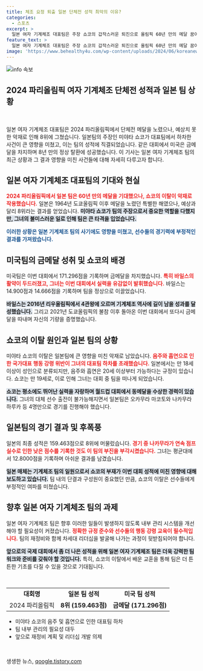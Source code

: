 ```yaml
---
title: 체조 요정 퇴출 일본 단체전 성적 최악의 이유?
categories:
  - 스포츠
excerpt: >
  일본 여자 기계체조 대표팀은 주장 쇼코의 갑작스러운 퇴진으로 올림픽 60년 만의 메달 꿈이 좌절되며 8위에 그쳤습니다. 미국의 바일스는 금메달을 차지하며 화려하게 복귀했습니다. 일본의 충격적인 성적, 그 배경은? 클릭해서 더 알아보세요!
feature_text: >
  일본 여자 기계체조 대표팀은 주장 쇼코의 갑작스러운 퇴진으로 올림픽 60년 만의 메달 꿈이 좌절되며 8위에 그쳤습니다. 미국의 바일스는 금메달을 차지하며 화려하게 복귀했습니다. 일본의 충격적인 성적, 그 배경은? 클릭해서 더 알아보세요!
image: 'https://www.behealthy4u.com/wp-content/uploads/2024/06/koreanews.jpg'
---
```


<p><img src="https://www.behealthy4u.com/wp-content/uploads/2024/06/koreanews.jpg" alt="info 속보" /></p>

<h2 data-ke-size="size26">2024 파리올림픽 여자 기계체조 단체전 성적과 일본 팀 상황</h2>

<p data-ke-size="size16">&nbsp;</p>

<p>일본 여자 기계체조 대표팀은 2024 파리올림픽에서 단체전 메달을 노렸으나, 예상치 못한 악재로 인해 8위에 그쳤습니다. 일본팀의 주장인 미야타 쇼코가 대표팀에서 하차한 사건이 큰 영향을 미쳤고, 이는 팀의 성적에 직결되었습니다. 같은 대회에서 미국은 금메달을 차지하며 8년 만의 정상 탈환에 성공했습니다. 이 기사는 일본 여자 기계체조 팀의 최근 상황과 그 결과 영향을 미친 사건들에 대해 자세히 다루고자 합니다.</p>

<h2 data-ke-size="size26">일본 여자 기계체조 대표팀의 기대와 현실</h2>

<p><b><span style="color: #ee2323;">2024 파리올림픽에서 일본 팀은 60년 만의 메달을 기대했으나, 쇼코의 이탈이 악재로 작용했습니다.</span></b> 일본은 1964년 도쿄올림픽 이후 메달을 노렸던 특별한 해였으나, 예상과 달리 8위라는 결과를 얻었습니다. <b><span style="background-color: #21538527;">미야타 쇼코가 팀의 주장으로서 중요한 역할을 다했지만, 그녀의 불미스러운 일로 인해 팀은 큰 타격을 입었습니다.</span></b> </p>

<p><b><span style="color: #1a5490;">이러한 상황은 일본 기계체조 팀의 사기에도 영향을 미쳤고, 선수들의 경기력에 부정적인 결과를 가져왔습니다.</span></b></p>

<h2 data-ke-size="size26">미국팀의 금메달 성취 및 쇼코의 배경</h2>

<p>미국팀은 이번 대회에서 171.296점을 기록하며 금메달을 차지했습니다. <b><span style="color: #ee2323;">특히 바일스의 활약이 두드러졌고, 그녀는 이번 대회에서 실력을 유감없이 발휘했습니다.</span></b> 바일스는 14.900점과 14.666점을 기록하며 팀을 정상으로 이끌었습니다. </p>

<p><b><span style="background-color: #21538527;">바일스는 2016년 리우올림픽에서 4관왕에 오르며 기계체조 역사에 길이 남을 성과를 달성했습니다.</span></b> 그리고 2021년 도쿄올림픽의 불참 이후 돌아온 이번 대회에서 또다시 금메달을 따내며 자신의 기량을 증명했습니다. </p>

<h2 data-ke-size="size26">쇼코의 이탈 원인과 일본 팀의 상황</h2>

<p>미야타 쇼코의 이탈은 일본팀에 큰 영향을 미친 악재로 남았습니다. <b><span style="color: #ee2323;">음주와 흡연으로 인한 국가대표 행동 강령 위반이 그녀의 대표팀 하차를 초래했습니다.</span></b> 일본에서는 만 18세 이상이 성인으로 분류되지만, 음주와 흡연은 20세 이상부터 가능하다는 규정이 있습니다. 쇼코는 만 19세로, 이로 인해 그녀는 대회 중 팀을 떠나게 되었습니다.</p>

<p><b><span style="background-color: #21538527;">쇼코는 평소에도 뛰어난 실력을 자랑하며 월드컵 대회에서 동메달을 수상한 경력이 있습니다.</span></b> 그녀의 대체 선수 출전이 불가능해지면서 일본팀은 오카무라 마코토와 나카무라 하루카 등 4명만으로 경기를 진행해야 했습니다.</p>

<h2 data-ke-size="size26">일본팀의 경기 결과 및 후폭풍</h2>

<p>일본의 최종 성적은 159.463점으로 8위에 머물렀습니다. <b><span style="color: #ee2323;">경기 중 나카무라가 연속 점프 실수로 인한 낮은 점수를 기록한 것도 이 팀의 부진을 부각시켰습니다.</span></b> 그녀는 평균대에서 12.8000점을 기록하며 아쉬운 결과를 남겼습니다.</p>

<p><b><span style="background-color: #21538527;">일본 매체는 기계체조 팀의 일원으로서 쇼코의 부재가 이번 대회 성적에 미친 영향에 대해 보도하고 있습니다.</span></b> 팀 내의 단결과 구성원이 중요했던 만큼, 쇼코의 이탈은 선수들에게 부정적인 여파를 미쳤습니다.</p>

<h2 data-ke-size="size26">향후 일본 여자 기계체조 팀의 과제</h2>

<p>일본 여자 기계체조 팀은 향후 이러한 일들이 발생하지 않도록 내부 관리 시스템을 개선해야 할 필요성이 커졌습니다. <b><span style="color: #ee2323;">정확한 규정 준수와 선수들의 행동 강령 교육이 필수적입니다.</span></b> 팀의 재정비와 함께 차세대 리더십을 발굴해 나가는 과정이 뒷받침되어야 합니다.</p>

<p><b><span style="background-color: #21538527;">앞으로의 국제 대회에서 좀 더 나은 성적을 위해 일본 여자 기계체조 팀은 더욱 강력한 팀워크와 준비를 갖춰야 할 것입니다.</span></b> 특히, 쇼코의 이탈에서 배운 교훈을 통해 팀은 더 튼튼한 기초를 다질 수 있을 것으로 기대됩니다.</p>

<p data-ke-size="size16">&nbsp;</p>

<table style="width: 100%; border-collapse: collapse;">
    <tr>
        <td style="text-align: center; height: 17px;"><b>대회명</b></td>
        <td style="text-align: center; height: 17px;"><b>일본 팀 성적</b></td>
        <td style="text-align: center; height: 17px;"><b>미국 팀 성적</b></td>
    </tr>
    <tr>
        <td style="text-align: center; height: 17px;">2024 파리올림픽</td>
        <td style="text-align: center; height: 17px;"><b>8위 (159.463점)</b></td>
        <td style="text-align: center; height: 17px;"><b>금메달 (171.296점)</b></td>
    </tr>
</table>

<ul>
    <li>미야타 쇼코의 음주 및 흡연으로 인한 대표팀 하차</li>
    <li>팀 내부 관리의 필요성 대두</li>
    <li>앞으로 재정비 계획 및 리더십 개발 의제</li>
</ul> 

<p data-ke-size="size16">&nbsp;</p>
생생한 뉴스, <a href="https://qoogle.tistory.com" rel="dofollow">qoogle.tistory.com</a>


